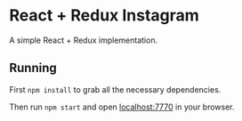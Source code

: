 # React + Redux Instagram

A simple React + Redux implementation.

## Running

First `npm install` to grab all the necessary dependencies. 

Then run `npm start` and open <localhost:7770> in your browser.
